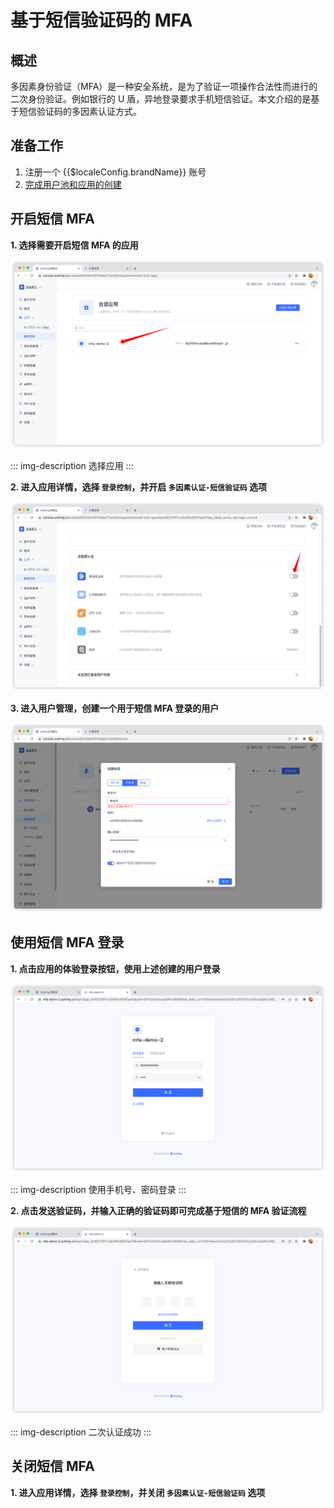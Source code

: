 # 基于短信验证码的 MFA

## 概述

多因素身份验证（MFA）是一种安全系统，是为了验证一项操作合法性而进行的二次身份验证。例如银行的 U 盾，异地登录要求手机短信验证。本文介绍的是基于短信验证码的多因素认证方式。

## 准备工作

1. <a :href="`${$themeConfig.consoleDomain}`">注册一个 {{$localeConfig.brandName}} 账号</a>
2. [完成用户池和应用的创建](/guides/basics/authenticate-first-user/use-hosted-login-page.md)

## 开启短信 MFA

**1. 选择需要开启短信 MFA 的应用**

![](./images/select-app.png)

::: img-description
选择应用
:::

**2. 进入应用详情，选择 `登录控制`，并开启 `多因素认证-短信验证码` 选项**

![](./images/mfa-sms-switch.png)

**3. 进入用户管理，创建一个用于短信 MFA 登录的用户**

![](./images/mfa-sms-user-create.png)

## 使用短信 MFA 登录

**1. 点击应用的体验登录按钮，使用上述创建的用户登录**

![](./images/mfa-sms-login.png)

::: img-description
使用手机号、密码登录
:::

**2. 点击发送验证码，并输入正确的验证码即可完成基于短信的 MFA 验证流程**

![](./images/mfa-sms-login-2.png)

::: img-description
二次认证成功
:::

## 关闭短信 MFA

**1. 进入应用详情，选择 `登录控制`，并关闭 `多因素认证-短信验证码` 选项**